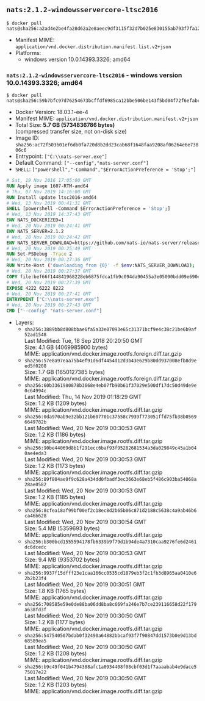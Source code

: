 ## `nats:2.1.2-windowsservercore-ltsc2016`

```console
$ docker pull nats@sha256:a2ad4e2be4fa28d62a2e8aeec9df3115f32d7b025e830155ab793f7fa12dc919
```

-	Manifest MIME: `application/vnd.docker.distribution.manifest.list.v2+json`
-	Platforms:
	-	windows version 10.0.14393.3326; amd64

### `nats:2.1.2-windowsservercore-ltsc2016` - windows version 10.0.14393.3326; amd64

```console
$ docker pull nats@sha256:59b7bfc97d76254673bcffdf6985ca12bbe506be143f5bd04f72f6efabc44770
```

-	Docker Version: 18.03.1-ee-4
-	Manifest MIME: `application/vnd.docker.distribution.manifest.v2+json`
-	Total Size: **5.7 GB (5734836786 bytes)**  
	(compressed transfer size, not on-disk size)
-	Image ID: `sha256:ac72f503601ef6db0fa720d8b2dd23cab68f1648faa9208af06264e6e73806c6`
-	Entrypoint: `["C:\\nats-server.exe"]`
-	Default Command: `["--config","nats-server.conf"]`
-	`SHELL`: `["powershell","-Command","$ErrorActionPreference = 'Stop';"]`

```dockerfile
# Sat, 19 Nov 2016 17:05:00 GMT
RUN Apply image 1607-RTM-amd64
# Thu, 07 Nov 2019 14:16:00 GMT
RUN Install update ltsc2016-amd64
# Wed, 13 Nov 2019 00:41:31 GMT
SHELL [powershell -Command $ErrorActionPreference = 'Stop';]
# Wed, 13 Nov 2019 14:37:43 GMT
ENV NATS_DOCKERIZED=1
# Wed, 20 Nov 2019 00:24:41 GMT
ENV NATS_SERVER=2.1.2
# Wed, 20 Nov 2019 00:24:42 GMT
ENV NATS_SERVER_DOWNLOAD=https://github.com/nats-io/nats-server/releases/download/v2.1.2/nats-server-v2.1.2-windows-amd64.zip
# Wed, 20 Nov 2019 00:25:49 GMT
RUN Set-PSDebug -Trace 2
# Wed, 20 Nov 2019 00:27:36 GMT
RUN Write-Host ('downloading from {0}' -f $env:NATS_SERVER_DOWNLOAD); 	[Net.ServicePointManager]::SecurityProtocol = [Net.SecurityProtocolType]::Tls12; 	Invoke-WebRequest -Uri $env:NATS_SERVER_DOWNLOAD -OutFile nats.zip; 		Write-Host 'extracting nats.zip'; 	Expand-Archive -Path 'nats.zip' -DestinationPath .; 		Write-Host 'copying binary'; 	Copy-Item nats-server-v*/nats-server.exe -Destination C:\\nats-server.exe; 		Write-Host 'cleaning up'; 	Remove-Item -Force nats.zip; 	Remove-Item -Recurse -Force nats-server-v*
# Wed, 20 Nov 2019 00:27:37 GMT
COPY file:bef66f144841968228eb6875fdca1fb9c094da90455a3e05090bdd09e690e7ea in C:\nats-server.conf 
# Wed, 20 Nov 2019 00:27:39 GMT
EXPOSE 4222 6222 8222
# Wed, 20 Nov 2019 00:27:41 GMT
ENTRYPOINT ["C:\\nats-server.exe"]
# Wed, 20 Nov 2019 00:27:43 GMT
CMD ["--config" "nats-server.conf"]
```

-	Layers:
	-	`sha256:3889bb8d808bbae6fa5a33e07093e65c31371bcf9e4c38c21be6b9af52ad1548`  
		Last Modified: Tue, 18 Sep 2018 20:20:50 GMT  
		Size: 4.1 GB (4069985900 bytes)  
		MIME: application/vnd.docker.image.rootfs.foreign.diff.tar.gzip
	-	`sha256:57e8a97eaa75b4ef91d6df4454d12d3b43e629b80dd937008efb8d9eed5f0208`  
		Size: 1.7 GB (1650127385 bytes)  
		MIME: application/vnd.docker.image.rootfs.foreign.diff.tar.gzip
	-	`sha256:60b3361980878b3668e4eb07fb90b61f37029e500df17dc50d49de9e0c64994c`  
		Last Modified: Thu, 14 Nov 2019 01:18:29 GMT  
		Size: 1.2 KB (1209 bytes)  
		MIME: application/vnd.docker.image.rootfs.diff.tar.gzip
	-	`sha256:0da970ab9e32bb121b607701c37558c7939f773051ffd75fb38b05696649782b`  
		Last Modified: Wed, 20 Nov 2019 00:30:53 GMT  
		Size: 1.2 KB (1186 bytes)  
		MIME: application/vnd.docker.image.rootfs.diff.tar.gzip
	-	`sha256:90be44069d8b1f291ecc6baf93f95282681534a3da029849c45a1b040ae4eda3`  
		Last Modified: Wed, 20 Nov 2019 00:30:53 GMT  
		Size: 1.2 KB (1173 bytes)  
		MIME: application/vnd.docker.image.rootfs.diff.tar.gzip
	-	`sha256:89f804ae9f9c628a434dd0fbadf3ec3663e68eb5f486c903ba54068a28ae0582`  
		Last Modified: Wed, 20 Nov 2019 00:30:53 GMT  
		Size: 1.2 KB (1185 bytes)  
		MIME: application/vnd.docker.image.rootfs.diff.tar.gzip
	-	`sha256:8cfea18af99bf00ef2c18ec8d2b65b06c871d2188c5638c4a9ab46b6ca46b628`  
		Last Modified: Wed, 20 Nov 2019 00:30:54 GMT  
		Size: 5.4 MB (5359693 bytes)  
		MIME: application/vnd.docker.image.rootfs.diff.tar.gzip
	-	`sha256:b300bcd1555594178fb6339b9f79d1b94de4a7310caa9276fe6d2461dc6dcedc`  
		Last Modified: Wed, 20 Nov 2019 00:30:53 GMT  
		Size: 9.4 MB (9353702 bytes)  
		MIME: application/vnd.docker.image.rootfs.diff.tar.gzip
	-	`sha256:9937f15dfff23e1caa166cc0535cd1879eb3f2c1fb3d8965aa0410e62b2b23f4`  
		Last Modified: Wed, 20 Nov 2019 00:30:51 GMT  
		Size: 1.8 KB (1765 bytes)  
		MIME: application/vnd.docker.image.rootfs.diff.tar.gzip
	-	`sha256:708585e59e0de88ba06dd8ba8c669fa246e7b7ce239116658d22f179a638fd3f`  
		Last Modified: Wed, 20 Nov 2019 00:30:50 GMT  
		Size: 1.2 KB (1177 bytes)  
		MIME: application/vnd.docker.image.rootfs.diff.tar.gzip
	-	`sha256:547540507bdab0f32490a64882bbcaf93f7f90847dd1573b0e9d13bd68589ea5`  
		Last Modified: Wed, 20 Nov 2019 00:30:50 GMT  
		Size: 1.2 KB (1208 bytes)  
		MIME: application/vnd.docker.image.rootfs.diff.tar.gzip
	-	`sha256:b9c49f041b4794388afc1a0934408f08cbf03d1f7aaaabab4e9dace575017e22`  
		Last Modified: Wed, 20 Nov 2019 00:30:50 GMT  
		Size: 1.2 KB (1203 bytes)  
		MIME: application/vnd.docker.image.rootfs.diff.tar.gzip
